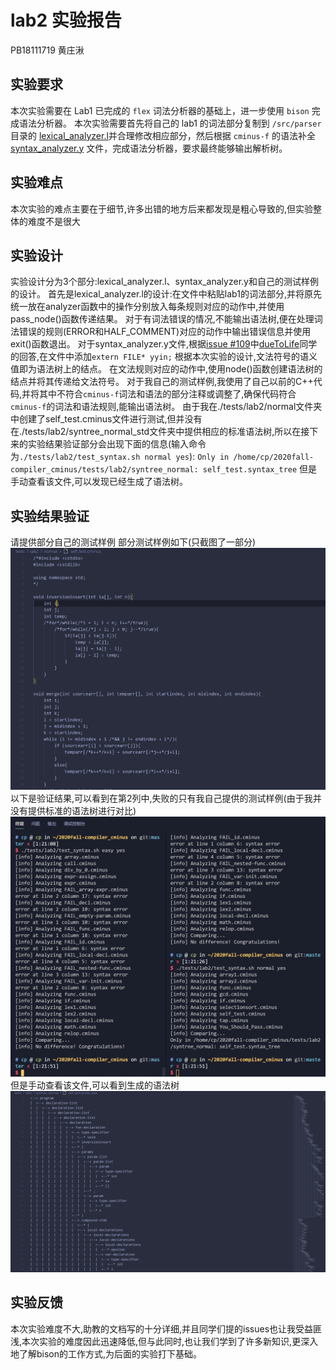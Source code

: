 # lab2 实验报告
PB18111719 黄庄湫
## 实验要求
本次实验需要在 Lab1 已完成的 `flex` 词法分析器的基础上，进一步使用 `bison` 完成语法分析器。
本次实验需要首先将自己的 lab1 的词法部分复制到 `/src/parser` 目录的 [lexical\_analyzer.l](./src/parser/lexical\_analyzer.l)并合理修改相应部分，然后根据 `cminus-f` 的语法补全 [syntax\_analyzer.y](./src/parser/syntax_analyzer.y) 文件，完成语法分析器，要求最终能够输出解析树。
## 实验难点
本次实验的难点主要在于细节,许多出错的地方后来都发现是粗心导致的,但实验整体的难度不是很大
## 实验设计
实验设计分为3个部分:lexical_analyzer.l、syntax_analyzer.y和自己的测试样例的设计。
首先是lexical_analyzer.l的设计:在文件中粘贴lab1的词法部分,并将原先统一放在analyzer函数中的操作分别放入每条规则对应的动作中,并使用pass_node()函数传递结果。
对于有词法错误的情况,不能输出语法树,便在处理词法错误的规则(ERROR和HALF_COMMENT)对应的动作中输出错误信息并使用exit()函数退出。
对于syntax_analyzer.y文件,根据[issue #109](http://222.195.68.197/staff/2020-fall-notice_board/-/issues/109)中[dueToLife](http://222.195.68.197/PB18151858)同学的回答,在文件中添加`extern FILE* yyin;`
根据本次实验的设计,文法符号的语义值即为语法树上的结点。
在文法规则对应的动作中,使用node()函数创建语法树的结点并将其传递给文法符号。
对于我自己的测试样例,我使用了自己以前的C++代码,并将其中不符合`cminus-f`词法和语法的部分注释或调整了,确保代码符合`cminus-f`的词法和语法规则,能输出语法树。
由于我在./tests/lab2/normal文件夹中创建了self_test.cminus文件进行测试,但并没有在./tests/lab2/syntree_normal_std文件夹中提供相应的标准语法树,所以在接下来的实验结果验证部分会出现下面的信息(输入命令为`./tests/lab2/test_syntax.sh normal yes`):
`Only in /home/cp/2020fall-compiler_cminus/tests/lab2/syntree_normal: self_test.syntax_tree`
但是手动查看该文件,可以发现已经生成了语法树。
## 实验结果验证
请提供部分自己的测试样例
部分测试样例如下(只截图了一部分)
![lab2测试样例2](figs/lab2测试样例2.png)
以下是验证结果,可以看到在第2列中,失败的只有我自己提供的测试样例(由于我并没有提供标准的语法树进行对比)
![lab2测试样例1](figs/lab2测试样例1.png)
但是手动查看该文件,可以看到生成的语法树
![lab2测试样例3](figs/lab2测试样例3.png)
## 实验反馈
本次实验难度不大,助教的文档写的十分详细,并且同学们提的issues也让我受益匪浅,本次实验的难度因此迅速降低,但与此同时,也让我们学到了许多新知识,更深入地了解bison的工作方式,为后面的实验打下基础。
